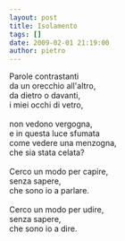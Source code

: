 ```yaml
---
layout: post
title: Isolamento
tags: []
date: 2009-02-01 21:19:00
author: pietro
---
```

Parole contrastanti<br/>da un orecchio all'altro,<br/>da dietro o davanti,<br/>i miei occhi di vetro,<br/><br/>non vedono vergogna,<br/>e in questa luce sfumata<br/>come vedere una menzogna,<br/>che sia stata celata?<br/><br/>Cerco un modo per capire,<br/>senza sapere,<br/>che sono io a parlare.<br/><br/>Cerco un modo per udire,<br/>senza sapere,<br/>che sono io a dire.
